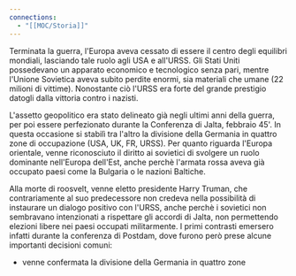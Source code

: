 ```yaml
---
connections:
  - "[[MOC/Storia]]"
---
```


Terminata la guerra, l'Europa aveva cessato di essere il centro degli equilibri mondiali, lasciando tale ruolo agli USA e all'URSS. Gli Stati Uniti possedevano un apparato economico e tecnologico senza pari, mentre l'Unione Sovietica aveva subito perdite enormi, sia materiali che umane (22 milioni di vittime). Nonostante ciò l'URSS era forte del grande prestigio datogli dalla vittoria contro i nazisti.

L'assetto geopolitico era stato delineato già negli ultimi anni della guerra, per poi essere perfezionato durante la Conferenza di Jalta, febbraio 45'. In questa occasione si stabilì tra l'altro la divisione della Germania in quattro zone di occupazione (USA, UK, FR, URSS). Per quanto riguarda l'Europa orientale, venne riconosciuto il diritto ai sovietici di svolgere un ruolo dominante nell'Europa dell'Est, anche perchè l'armata rossa aveva già occupato paesi come la Bulgaria o le nazioni Baltiche. 

Alla morte di roosvelt, venne eletto presidente Harry Truman, che contrariamente al suo predecessore non credeva nella possibilità di instaurare un dialogo positivo con l'URSS,  anche perchè i sovietici non sembravano intenzionati a rispettare gli accordi di Jalta, non permettendo elezioni libere nei paesi occupati militarmente. I primi contrasti emersero infatti durante la conferenza di Postdam, dove furono però prese alcune importanti decisioni comuni:
- venne confermata la divisione della Germania in quattro zone